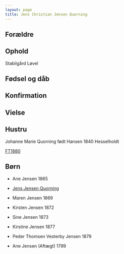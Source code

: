 ```yaml
---
layout: page
title: Jens Christian Jensen Quorning
---
```



## Forældre

## Ophold

Stabilgård Løvel

## Fødsel og dåb

## Konfirmation

## Vielse

## Hustru

Johanne Marie Quorning født Hansen
1840 Hesselholdt

[FT1880](https://www.danishfamilysearch.dk/cid10881010)

## Børn

* Ane Jensen 1865
* [Jens Jensen Quorning](/stamt/jens-jensen-quorning/)
* Maren Jensen 1869
* Kirsten Jensen 1872
* Sine Jensen 1873
* Kirstine Jensen 1877
* Peder Thomsen Vesterby Jensen 1879

* Ane Jensen (Aftægt) 1799

